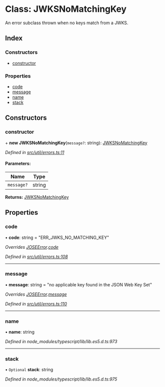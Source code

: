 # Class: JWKSNoMatchingKey

An error subclass thrown when no keys match from a JWKS.

## Index

### Constructors

* [constructor](_util_errors_.jwksnomatchingkey.md#constructor)

### Properties

* [code](_util_errors_.jwksnomatchingkey.md#code)
* [message](_util_errors_.jwksnomatchingkey.md#message)
* [name](_util_errors_.jwksnomatchingkey.md#name)
* [stack](_util_errors_.jwksnomatchingkey.md#stack)

## Constructors

### constructor

\+ **new JWKSNoMatchingKey**(`message?`: string): [JWKSNoMatchingKey](_util_errors_.jwksnomatchingkey.md)

*Defined in [src/util/errors.ts:11](https://github.com/panva/jose/blob/v3.0.1/src/util/errors.ts#L11)*

#### Parameters:

Name | Type |
------ | ------ |
`message?` | string |

**Returns:** [JWKSNoMatchingKey](_util_errors_.jwksnomatchingkey.md)

## Properties

### code

•  **code**: string = "ERR\_JWKS\_NO\_MATCHING\_KEY"

*Overrides [JOSEError](_util_errors_.joseerror.md).[code](_util_errors_.joseerror.md#code)*

*Defined in [src/util/errors.ts:108](https://github.com/panva/jose/blob/v3.0.1/src/util/errors.ts#L108)*

___

### message

•  **message**: string = "no applicable key found in the JSON Web Key Set"

*Overrides [JOSEError](_util_errors_.joseerror.md).[message](_util_errors_.joseerror.md#message)*

*Defined in [src/util/errors.ts:110](https://github.com/panva/jose/blob/v3.0.1/src/util/errors.ts#L110)*

___

### name

•  **name**: string

*Defined in node_modules/typescript/lib/lib.es5.d.ts:973*

___

### stack

• `Optional` **stack**: string

*Defined in node_modules/typescript/lib/lib.es5.d.ts:975*
